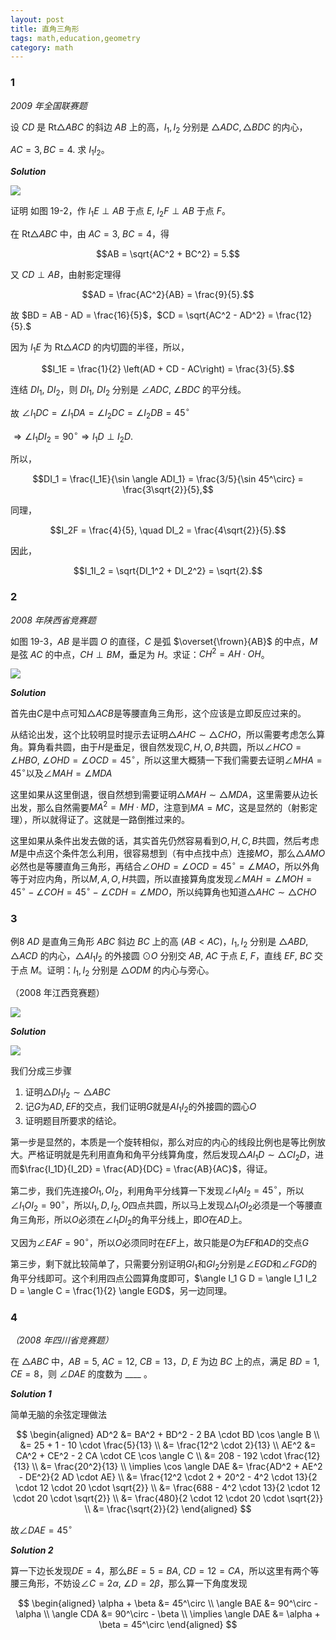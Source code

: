 ```yaml
---
layout: post 
title: 直角三角形
tags: math,education,geometry
category: math
---
```


### 1

*2009 年全国联赛题*

设 $CD$ 是 $\text{Rt} \triangle ABC$ 的斜边 $AB$ 上的高，$I_1, I_2$ 分别是 $\triangle ADC, \triangle BDC$ 的内心，

$AC = 3, BC = 4$. 求 $I_1I_2$。

***Solution***

![](https://crsando.github.io/images/2025-08-05/B-001.png)


证明 如图 19-2，作 $I_1E \perp AB$ 于点 $E$, $I_2F \perp AB$ 于点 $F$。

在 $\text{Rt} \triangle ABC$ 中，由 $AC = 3$, $BC = 4$，得

$$AB = \sqrt{AC^2 + BC^2} = 5.$$

又 $CD \perp AB$，由射影定理得

$$AD = \frac{AC^2}{AB} = \frac{9}{5}.$$

故 $BD = AB - AD = \frac{16}{5}$，$CD = \sqrt{AC^2 - AD^2} = \frac{12}{5}.$

因为 $I_1E$ 为 $\text{Rt} \triangle ACD$ 的内切圆的半径，所以，

$$I_1E = \frac{1}{2} \left(AD + CD - AC\right) = \frac{3}{5}.$$

连结 $DI_1$, $DI_2$，则 $DI_1$, $DI_2$ 分别是 $\angle ADC$, $\angle BDC$ 的平分线。

故 $\angle I_1DC = \angle I_1DA = \angle I_2DC = \angle I_2DB = 45^\circ$

$\Rightarrow \angle I_1DI_2 = 90^\circ \Rightarrow I_1D \perp I_2D.$

所以，

$$DI_1 = \frac{I_1E}{\sin \angle ADI_1} = \frac{3/5}{\sin 45^\circ} = \frac{3\sqrt{2}}{5},$$

同理，

$$I_2F = \frac{4}{5}, \quad DI_2 = \frac{4\sqrt{2}}{5}.$$

因此，

$$I_1I_2 = \sqrt{DI_1^2 + DI_2^2} = \sqrt{2}.$$


### 2

*2008 年陕西省竞赛题*

如图 19-3，$AB$ 是半圆 $O$ 的直径，$C$ 是弧 $\overset{\frown}{AB}$ 的中点，$M$ 是弦 $AC$ 的中点，$CH \perp BM$，垂足为 $H$。求证：$CH^2 = AH \cdot OH$。

![](https://crsando.github.io/images/2025-08-05/B-002.png)

***Solution***

首先由$C$是中点可知$\triangle ACB$是等腰直角三角形，这个应该是立即反应过来的。

从结论出发，这个比较明显时提示去证明$\triangle AHC \sim \triangle CHO$，所以需要考虑怎么算角。算角看共圆，由于$H$是垂足，很自然发现$C,H,O,B$共圆，所以$\angle HCO = \angle HBO$, $\angle OHD = \angle OCD = 45^\circ$，所以这里大概猜一下我们需要去证明$\angle MHA = 45^\circ$以及$\angle MAH = \angle MDA$

这里如果从这里倒退，很自然想到需要证明$\triangle MAH \sim \triangle MDA$，这里需要从边长出发，那么自然需要$MA^2 = MH \cdot MD$，注意到$MA = MC$，这是显然的（射影定理），所以就得证了。这就是一路倒推过来的。

这里如果从条件出发去做的话，其实首先仍然容易看到$O,H,C,B$共圆，然后考虑$M$是中点这个条件怎么利用，很容易想到（有中点找中点）连接$MO$，那么$\triangle AMO$必然也是等腰直角三角形，再结合$\angle OHD = \angle OCD = 45^\circ = \angle MAO$，所以外角等于对应内角，所以$M,A,O,H$共圆，所以直接算角度发现$\angle MAH = \angle MOH = 45^\circ - \angle COH = 45^\circ - \angle CDH = \angle MDO$，所以纯算角也知道$\triangle AHC \sim \triangle CHO$

### 3

例8 $AD$ 是直角三角形 $ABC$ 斜边 $BC$ 上的高 ($AB < AC$)，$I_1, I_2$ 分别是 $\triangle ABD$, $\triangle ACD$ 的内心，$\triangle AI_1I_2$ 的外接圆 $\odot O$ 分别交 $AB$, $AC$ 于点 $E$, $F$，直线 $EF$, $BC$ 交于点 $M$。证明：$I_1, I_2$ 分别是 $\triangle ODM$ 的内心与旁心。

（2008 年江西竞赛题）

![](https://crsando.github.io/images/2025-08-05/B-003.png)

***Solution***

![](https://crsando.github.io/images/2025-08-05/B-003-Ans.png)

我们分成三步骤

1. 证明$\triangle DI_1I_2 \sim \triangle ABC$
2. 记$G$为$AD, EF$的交点，我们证明$G$就是$AI_1I_2$的外接圆的圆心$O$
3. 证明题目所要求的结论。

第一步是显然的，本质是一个旋转相似，那么对应的内心的线段比例也是等比例放大。严格证明就是先利用直角和角平分线算角度，然后发现$\triangle AI_1D \sim \triangle CI_2D$，进而$\frac{I_1D}{I_2D} = \frac{AD}{DC} = \frac{AB}{AC}$，得证。

第二步，我们先连接$OI_1, OI_2$，利用角平分线算一下发现$\angle I_1 A I_2 = 45^\circ$，所以$\angle I_1 O I_2 = 90^\circ$，所以$I_1, D, I_2, O$四点共圆，所以马上发现$\triangle I_1 O I_2$必须是一个等腰直角三角形，所以$O$必须在$\angle I_1 D I_2$的角平分线上，即$O$在$AD$上。

又因为$\angle EAF = 90^\circ$，所以$O$必须同时在$EF$上，故只能是$O$为$EF$和$AD$的交点$G$

第三步，剩下就比较简单了，只需要分别证明$GI_1$和$GI_2$分别是$\angle EGD$和$\angle FGD$的角平分线即可。这个利用四点公圆算角度即可，$\angle I_1 G D = \angle I_1 I_2 D = \angle C = \frac{1}{2} \angle EGD$，另一边同理。

### 4

*（2008 年四川省竞赛题）*

在 $\triangle ABC$ 中，$AB = 5$, $AC = 12$, $CB = 13$，$D$, $E$ 为边 $BC$ 上的点，满足 $BD = 1$, $CE = 8$，则 $\angle DAE$ 的度数为 ____ 。


***Solution 1***

简单无脑的余弦定理做法

$$
\begin{aligned}
    AD^2 &= BA^2 + BD^2 - 2 BA \cdot BD \cos \angle B \\
        &= 25 + 1 - 10 \cdot \frac{5}{13} \\
        &= \frac{12^2 \cdot 2}{13} \\
    AE^2 &= CA^2 + CE^2 - 2 CA \cdot CE \cos \angle C \\
        &= 208 - 192 \cdot \frac{12}{13} \\
        &= \frac{20^2}{13} \\
        \implies \cos \angle DAE &= \frac{AD^2 + AE^2 - DE^2}{2 AD \cdot AE} \\
        &= \frac{12^2 \cdot 2 + 20^2 - 4^2 \cdot 13}{2 \cdot 12 \cdot 20 \cdot \sqrt{2}} \\
        &= \frac{688 - 4^2 \cdot 13}{2 \cdot 12 \cdot 20 \cdot \sqrt{2}} \\
        &= \frac{480}{2 \cdot 12 \cdot 20 \cdot \sqrt{2}} \\
        &= \frac{\sqrt{2}}{2}
\end{aligned}
$$

故$\angle DAE = 45^\circ$

***Solution 2***

算一下边长发现$DE = 4$，那么$BE = 5 = BA$, $CD = 12 = CA$，所以这里有两个等腰三角形，不妨设$\angle C = 2\alpha$, $\angle D = 2\beta$，那么算一下角度发现

$$
\begin{aligned}
    \alpha + \beta &= 45^\circ \\
    \angle BAE &= 90^\circ - \alpha \\
    \angle CDA &= 90^\circ - \beta \\
    \implies \angle DAE &= \alpha + \beta = 45^\circ
\end{aligned}
$$
